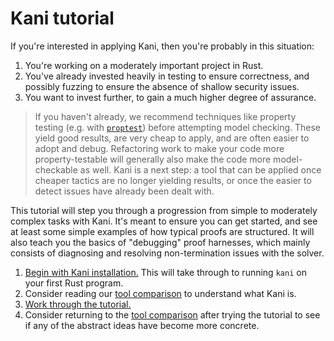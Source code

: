 # Kani tutorial

If you're interested in applying Kani, then you're probably in this situation:

1. You're working on a moderately important project in Rust.
2. You've already invested heavily in testing to ensure correctness, and possibly fuzzing to ensure the absence of shallow security issues.
3. You want to invest further, to gain a much higher degree of assurance.

> If you haven't already, we recommend techniques like property testing (e.g. with [`proptest`](https://github.com/AltSysrq/proptest)) before attempting model checking.
> These yield good results, are very cheap to apply, and are often easier to adopt and debug.
> Refactoring work to make your code more property-testable will generally also make the code more model-checkable as well.
> Kani is a next step: a tool that can be applied once cheaper tactics are no longer yielding results, or once the easier to detect issues have already been dealt with.

This tutorial will step you through a progression from simple to moderately complex tasks with Kani.
It's meant to ensure you can get started, and see at least some simple examples of how typical proofs are structured.
It will also teach you the basics of "debugging" proof harnesses, which mainly consists of diagnosing and resolving non-termination issues with the solver.

1. [Begin with Kani installation.](./install-guide.md) This will take through to running `kani` on your first Rust program.
2. Consider reading our [tool comparison](./tool-comparison.md) to understand what Kani is.
3. [Work through the tutorial.](./tutorial-first-steps.md)
4. Consider returning to the [tool comparison](./tool-comparison.md) after trying the tutorial to see if any of the abstract ideas have become more concrete.
